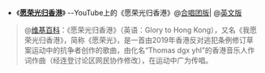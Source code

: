 - 《[**愿荣光归香港**](https://zh.wikipedia.org/wiki/願榮光歸香港)》 --YouTube上的《愿荣光归香港》@[合唱团版](https://www.youtube.com/watch?v=y7yRDOLCy4Y&t=0h0m0s)| @[英文版](https://www.youtube.com/watch?v=koOAJHt9UO8&t=0h0m0s)
> @[维基百科](https://zh.wikipedia.org/wiki/願榮光歸香港)：《愿荣光归香港》（英语：Glory to Hong Kong），又名《我愿荣光归香港》，简称《愿荣光》，是一首由2019年香港反对逃犯条例修订草案运动中的抗争者创作的歌曲，由化名“Thomas dgx yhl”的香港音乐人作词作曲（经连登讨论区网民协作修改），在运动中广为传唱。
